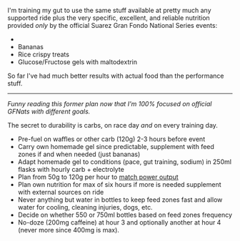 I'm training my gut to use the same stuff available at pretty much any supported ride plus the very specific, excellent, and reliable nutrition provided *only* by the official Suarez Gran Fondo National Series events:

- 
- Bananas
- Rice crispy treats
- Glucose/Fructose gels with maltodextrin

So far I've had much better results with actual food than the performance stuff.

----
*Funny reading this former plan now that I'm 100% focused on official GFNats with different goals.*

The secret to durability is carbs, on race day _and_ on every training day.

- Pre-fuel on waffles or other carb (120g) 2-3 hours before event
- Carry own homemade gel since predictable, supplement with feed zones if and when needed (just bananas)
- Adapt homemade gel to conditions (pace, gut training, sodium) in 250ml flasks with hourly carb + electrolyte
- Plan from 50g to 120g per hour to [match power output](Carbs%20burned%20per%20watt%20per%20hour.md)
- Plan own nutrition for max of six hours if more is needed supplement with external sources on ride
- Never anything but water in bottles to keep feed zones fast and allow water for cooling, cleaning injuries, dogs, etc.
- Decide on whether 550 or 750ml bottles based on feed zones frequency
- No-doze (200mg caffeine) at hour 3 and optionally another at hour 4 (never more since 400mg is max).
